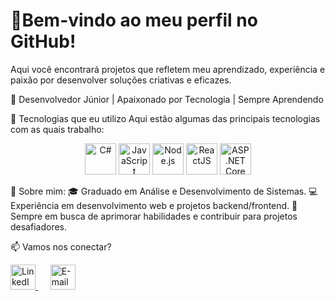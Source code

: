
# 👋Bem-vindo ao meu perfil no GitHub! 
Aqui você encontrará projetos que refletem meu aprendizado, experiência e paixão por desenvolver soluções criativas e eficazes.

🌟 Desenvolvedor Júnior | Apaixonado por Tecnologia | Sempre Aprendendo

🚀 Tecnologias que eu utilizo
Aqui estão algumas das principais tecnologias com as quais trabalho:
<div align="center"> <img src="https://cdn.jsdelivr.net/gh/devicons/devicon/icons/csharp/csharp-original.svg" alt="C#" width="50" height="50"/> <img src="https://cdn.jsdelivr.net/gh/devicons/devicon/icons/javascript/javascript-original.svg" alt="JavaScript" width="50" height="50"/> <img src="https://cdn.jsdelivr.net/gh/devicons/devicon/icons/nodejs/nodejs-original.svg" alt="Node.js" width="50" height="50"/> <img src="https://cdn.jsdelivr.net/gh/devicons/devicon/icons/react/react-original.svg" alt="ReactJS" width="50" height="50"/> <img src="https://cdn.jsdelivr.net/gh/devicons/devicon/icons/dotnetcore/dotnetcore-original.svg" alt="ASP.NET Core" width="50" height="50"/> </div>

🌱 Sobre mim:
🎓 Graduado em Análise e Desenvolvimento de Sistemas.
💻 Experiência em desenvolvimento web e projetos backend/frontend.
🚀 Sempre em busca de aprimorar habilidades e contribuir para projetos desafiadores.

📫 Vamos nos conectar?
<div align="left"> <a href="https://www.linkedin.com/in/rafael-siqueira-381884153/" target="_blank"> <img src="https://cdn.jsdelivr.net/gh/devicons/devicon/icons/linkedin/linkedin-original.svg" alt="LinkedIn" width="40" height="40"/> </a> &nbsp;&nbsp;&nbsp;&nbsp; <a href="mailto:rafaelsiqueira.98bm@gmail.com"> <img src="https://cdn.jsdelivr.net/gh/devicons/devicon/icons/google/google-original.svg" alt="E-mail" width="40" height="40"/> </a> </div>
